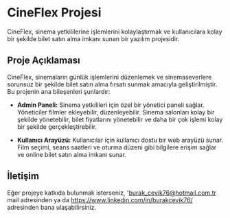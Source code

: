 # CineFlex Projesi

CineFlex, sinema yetkililerine işlemlerini kolaylaştırmak ve kullanıcılara kolay bir şekilde bilet satın alma imkanı sunan bir yazılım projesidir.

## Proje Açıklaması

CineFlex, sinemaların günlük işlemlerini düzenlemek ve sinemaseverlere sorunsuz bir şekilde bilet satın alma fırsatı sunmak amacıyla geliştirilmiştir. Bu projenin ana bileşenleri şunlardır:

- **Admin Paneli:** Sinema yetkilileri için özel bir yönetici paneli sağlar. Yöneticiler filmler ekleyebilir, düzenleyebilir. Sinema salonları kolay bir şekilde yönetebilir, bilet fiyatlarını yönetebilir ve daha bir çok işlemi kolay bir şekilde gerçekleştirebilir.

- **Kullanıcı Arayüzü:** Kullanıcılar için kullanıcı dostu bir web arayüzü sunar. Film seçimi, seans saatleri ve oturma düzeni gibi bilgilere erişim sağlar ve online bilet satın alma imkanı sunar.

## İletişim

Eğer projeye katkıda bulunmak isterseniz, 'burak_cevik76@hotmail.com.tr mail adresinden ya da https://www.linkedin.com/in/burakcevik76/ adresinden bana ulaşabilirsiniz.

